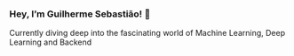 ### Hey, I’m Guilherme Sebastião! 👋

Currently diving deep into the fascinating world of Machine Learning, Deep Learning and Backend 
